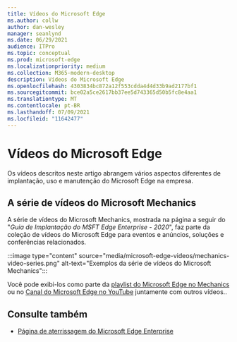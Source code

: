 ```yaml
---
title: Vídeos do Microsoft Edge
ms.author: collw
author: dan-wesley
manager: seanlynd
ms.date: 06/29/2021
audience: ITPro
ms.topic: conceptual
ms.prod: microsoft-edge
ms.localizationpriority: medium
ms.collection: M365-modern-desktop
description: Vídeos do Microsoft Edge
ms.openlocfilehash: 4303834bc872a12f553cdda4d4d33b9ad2177bf1
ms.sourcegitcommit: bce02a5ce2617bb37ee5d743365d50b5fc8e4aa1
ms.translationtype: MT
ms.contentlocale: pt-BR
ms.lasthandoff: 07/09/2021
ms.locfileid: "11642477"
---
```

# <a name="microsoft-edge-videos"></a>Vídeos do Microsoft Edge

Os vídeos descritos neste artigo abrangem vários aspectos diferentes de implantação, uso e manutenção do Microsoft Edge na empresa.

## <a name="the-microsoft-mechanics-video-series"></a>A série de vídeos do Microsoft Mechanics

A série de vídeos do Microsoft Mechanics, mostrada na página a seguir do "*Guia de Implantação do MSFT Edge Enterprise - 2020*", faz parte da coleção de vídeos do Microsoft Edge para eventos e anúncios, soluções e conferências relacionados.

:::image type="content" source="media/microsoft-edge-videos/mechanics-video-series.png" alt-text="Exemplos da série de vídeos do Microsoft Mechanics":::

Você pode exibi-los como parte da [playlist do Microsoft Edge no Mechanics](https://www.youtube.com/playlist?list=PLXtHYVsvn_b-uXh1tMeYpT-0iD8tD3tFy) ou no [Canal do Microsoft Edge no YouTube](https://www.youtube.com/channel/UCIGx7oT8p6-jUpOfg98yelA) juntamente com outros vídeos..

## <a name="see-also"></a>Consulte também

- [Página de aterrissagem do Microsoft Edge Enterprise](https://aka.ms/EdgeEnterprise)